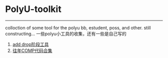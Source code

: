 # PolyU-toolkit
***
colloction of some tool for the polyu bb, estudent, poss, and other. still constructing...
一些polyu小工具的收集，还有一些是自己写的

1. [add drop阶段工具](https://github.com/Marco129/PolyUAddDropToolkit)
2. [往年COMP代码合集](https://github.com/ZHANG-CAIQI/PolyU_COMP)
